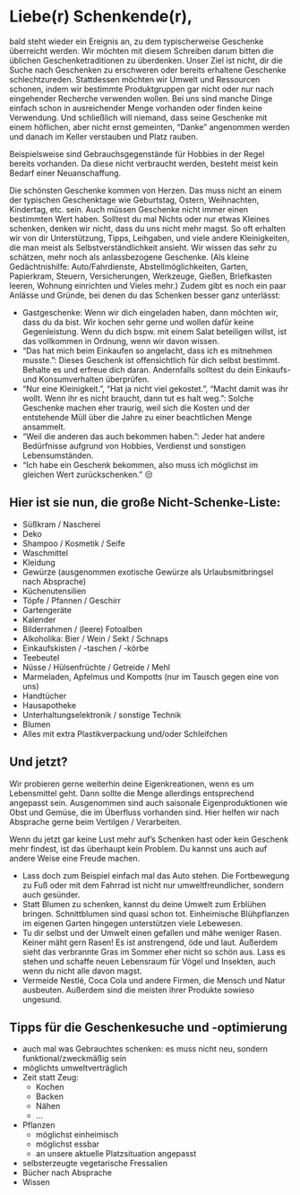 # Liebe(r) Schenkende(r),

bald steht wieder ein Ereignis an, zu dem typischerweise Geschenke überreicht werden. Wir möchten mit diesem Schreiben darum bitten die üblichen Geschenketraditionen zu überdenken. Unser Ziel ist nicht, dir die Suche nach Geschenken zu erschweren oder bereits erhaltene Geschenke schlechtzureden. Stattdessen möchten wir Umwelt und Ressourcen schonen, indem wir bestimmte Produktgruppen gar nicht oder nur nach eingehender Recherche verwenden wollen. Bei uns sind manche Dinge einfach schon in ausreichender Menge vorhanden oder finden keine Verwendung. Und schließlich will niemand, dass seine Geschenke mit einem höflichen, aber nicht ernst gemeinten, “Danke” angenommen werden und danach im Keller verstauben und Platz rauben.

Beispielsweise sind Gebrauchsgegenstände für Hobbies in der Regel bereits vorhanden. Da diese nicht verbraucht werden, besteht meist kein Bedarf einer Neuanschaffung.

Die schönsten Geschenke kommen von Herzen. Das muss nicht an einem der typischen Geschenktage wie Geburtstag, Ostern, Weihnachten, Kindertag, etc. sein. Auch müssen Geschenke nicht immer einen bestimmten Wert haben. Solltest du mal Nichts oder nur etwas Kleines schenken, denken wir nicht, dass du uns nicht mehr magst.
So oft erhalten wir von dir Unterstützung, Tipps, Leihgaben, und viele andere Kleinigkeiten, die man meist als Selbstverständlichkeit ansieht. Wir wissen das sehr zu schätzen, mehr noch als anlassbezogene Geschenke. (Als kleine Gedächtnishilfe: Auto/Fahrdienste, Abstellmöglichkeiten, Garten, Papierkram, Steuern, Versicherungen, Werkzeuge, Gießen, Briefkasten leeren, Wohnung einrichten und Vieles mehr.)
Zudem gibt es noch ein paar Anlässe und Gründe, bei denen du das Schenken besser ganz unterlässt:

- Gastgeschenke: Wenn wir dich eingeladen haben, dann möchten wir, dass du da bist. Wir kochen sehr gerne und wollen dafür keine Gegenleistung. Wenn du dich bspw. mit einem Salat beteiligen willst, ist das vollkommen in Ordnung, wenn wir davon wissen.
- “Das hat mich beim Einkaufen so angelacht, dass ich es mitnehmen musste.”: Dieses Geschenk ist offensichtlich für dich selbst bestimmt. Behalte es und erfreue dich daran. Andernfalls solltest du dein Einkaufs- und Konsumverhalten überprüfen.
- “Nur eine Kleinigkeit.”, “Hat ja nicht viel gekostet.”, “Macht damit was ihr wollt. Wenn ihr es nicht braucht, dann tut es halt weg.”: Solche Geschenke machen eher traurig, weil sich die Kosten und der entstehende Müll über die Jahre zu einer beachtlichen Menge ansammelt.
- “Weil die anderen das auch bekommen haben.”: Jeder hat andere Bedürfnisse aufgrund von Hobbies, Verdienst und sonstigen Lebensumständen.
- “Ich habe ein Geschenk bekommen, also muss ich möglichst im gleichen Wert zurückschenken.” :unamused:

## Hier ist sie nun, die große Nicht-Schenke-Liste:

- Süßkram / Nascherei
- Deko
- Shampoo / Kosmetik / Seife
- Waschmittel
- Kleidung
- Gewürze (ausgenommen exotische Gewürze als Urlaubsmitbringsel nach Absprache)
- Küchenutensilien
- Töpfe / Pfannen / Geschirr
- Gartengeräte
- Kalender
- Bilderrahmen / (leere) Fotoalben
- Alkoholika: Bier / Wein / Sekt / Schnaps
- Einkaufskisten / -taschen / -körbe
- Teebeutel
- Nüsse / Hülsenfrüchte / Getreide / Mehl
- Marmeladen, Apfelmus und Kompotts (nur im Tausch gegen eine von uns)
- Handtücher
- Hausapotheke
- Unterhaltungselektronik / sonstige Technik
- Blumen
- Alles mit extra Plastikverpackung und/oder Schleifchen

## Und jetzt?

Wir probieren gerne weiterhin deine Eigenkreationen, wenn es um Lebensmittel geht. Dann sollte die Menge allerdings entsprechend angepasst sein.
Ausgenommen sind auch saisonale Eigenproduktionen wie Obst und Gemüse, die im Überfluss vorhanden sind. Hier helfen wir nach Absprache gerne beim Vertilgen / Verarbeiten.

Wenn du jetzt gar keine Lust mehr auf’s Schenken hast oder kein Geschenk mehr findest, ist das überhaupt kein Problem. Du kannst uns auch auf andere Weise eine Freude machen.

- Lass doch zum Beispiel einfach mal das Auto stehen. Die Fortbewegung zu Fuß oder mit dem Fahrrad ist nicht nur umweltfreundlicher, sondern auch gesünder.
- Statt Blumen zu schenken, kannst du deine Umwelt zum Erblühen bringen. Schnittblumen sind quasi schon tot. Einheimische Blühpflanzen im eigenen Garten hingegen unterstützen viele Lebewesen.
- Tu dir selbst und der Umwelt einen gefallen und mähe weniger Rasen. Keiner mäht gern Rasen! Es ist anstrengend, öde und laut. Außerdem sieht das verbrannte Gras im Sommer eher nicht so schön aus. Lass es stehen und schaffe neuen Lebensraum für Vögel und Insekten, auch wenn du nicht alle davon magst.
- Vermeide Nestlé, Coca Cola und andere Firmen, die Mensch und Natur ausbeuten. Außerdem sind die meisten ihrer Produkte sowieso ungesund.

## Tipps für die Geschenkesuche und -optimierung

- auch mal was Gebrauchtes schenken: es muss nicht neu, sondern funktional/zweckmäßig sein
- möglichts umweltverträglich
- Zeit statt Zeug:
  - Kochen
  - Backen
  - Nähen
  - ...
- Pflanzen
  - möglichst einheimisch
  - möglichst essbar
  - an unsere aktuelle Platzsituation angepasst
- selbsterzeugte vegetarische Fressalien
- Bücher nach Absprache
- Wissen
